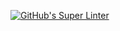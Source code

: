 [![GitHub's Super Linter](https://github.com/ICS20-Programming-OlantuN/Unit1-01-HTML-HelloWorld/workflows/GitHub's%20Super%20Linter/badge.svg)](https://github.com/ICS20-Programming-OlantuN/Unit1-01-HTML-HelloWorld/actions)